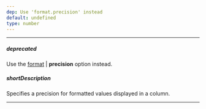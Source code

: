```yaml
---
dep: Use 'format.precision' instead
default: undefined
type: number
---
```

---
##### deprecated
Use the [format](/api-reference/10%20UI%20Widgets/dxDataGrid/1%20Configuration/columns/format.md '/Documentation/ApiReference/UI_Widgets/dxDataGrid/Configuration/columns/#format') | **precision** option instead.

##### shortDescription
Specifies a precision for formatted values displayed in a column.

---
